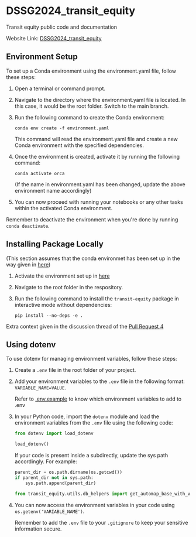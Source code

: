 # DSSG2024_transit_equity
Transit equity public code and documentation

Website Link: [DSSG2024_transit_equity](https://uwescience.github.io/DSSG2024_transit_equity/)

## Environment Setup

To set up a Conda environment using the environment.yaml file, follow these steps:

1. Open a terminal or command prompt.
2. Navigate to the directory where the environment.yaml file is located. In this case, it would be the root folder. Switch to the main branch.
3. Run the following command to create the Conda environment:

    ```
    conda env create -f environment.yaml
    ```

    This command will read the environment.yaml file and create a new Conda environment with the specified dependencies.

4. Once the environment is created, activate it by running the following command:

    ```
    conda activate orca
    ```
    (If the name in environment.yaml has been changed, update the above environment name accordingly)

5. You can now proceed with running your notebooks or any other tasks within the activated Conda environment.

Remember to deactivate the environment when you're done by running `conda deactivate`.


## Installing Package Locally

(This section assumes that the conda environmet has been set up in the way given in [here](#environment-setup))

1. Activate the environment set up in [here](#environment-setup)

2. Navigate to the root folder in the respository.

3. Run the following command to install the `transit-equity` package in interactive mode without dependencies:

    ```
    pip install --no-deps -e .
    ```

Extra context given in the discussion thread of the [Pull Request 4](https://github.com/uwescience/DSSG2024_transit_equity/pull/4)


## Using dotenv

To use dotenv for managing environment variables, follow these steps:
1. Create a `.env` file in the root folder of your project.

2. Add your environment variables to the `.env` file in the following format: `VARIABLE_NAME=VALUE`.

    Refer to [.env.example](.env.example) to know which environment variables to add to .env


3. In your Python code, import the `dotenv` module and load the environment variables from the `.env` file using the following code:

    ```python
    from dotenv import load_dotenv

    load_dotenv()
    ```
    
    If your code is present inside a subdirectly, update the sys path accordingly. For example:
    ```python
    parent_dir = os.path.dirname(os.getcwd())
    if parent_dir not in sys.path:
        sys.path.append(parent_dir)
    
    from transit_equity.utils.db_helpers import get_automap_base_with_views
    ```

4. You can now access the environment variables in your code using `os.getenv('VARIABLE_NAME')`.

    Remember to add the `.env` file to your `.gitignore` to keep your sensitive information secure.

